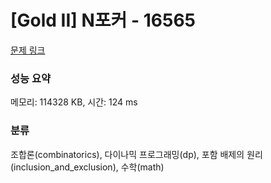 # [Gold II] N포커 - 16565 

[문제 링크](https://www.acmicpc.net/problem/16565) 

### 성능 요약

메모리: 114328 KB, 시간: 124 ms

### 분류

조합론(combinatorics), 다이나믹 프로그래밍(dp), 포함 배제의 원리(inclusion_and_exclusion), 수학(math)


